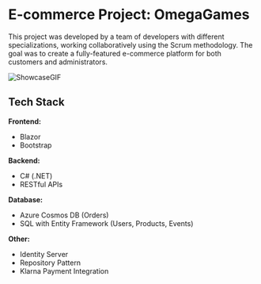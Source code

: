 # E-commerce Project: OmegaGames

This project was developed by a team of developers with different specializations, working collaboratively using the Scrum methodology. The goal was to create a fully-featured e-commerce platform for both customers and administrators.

![ShowcaseGIF](https://github.com/MrFrolin/OmegaGamesVasa/blob/master/OmegaGamesShowCase.gif)

## Tech Stack

**Frontend:**  
- Blazor  
- Bootstrap  

**Backend:**  
- C# (.NET)  
- RESTful APIs  

**Database:**  
- Azure Cosmos DB (Orders)  
- SQL with Entity Framework (Users, Products, Events)  

**Other:**  
- Identity Server  
- Repository Pattern  
- Klarna Payment Integration  
